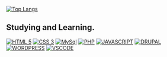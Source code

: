 [![Top Langs](https://github-readme-stats.vercel.app/api/top-langs/?username=elioigor&layout=compact&theme=tokyonight)](https://github.com/anuraghazra/github-readme-stats)
###
Studying and Learning.
- 
[![HTML 5](https://img.shields.io/badge/HTML5-E34F26?style=for-the-badge&logo=html5&logoColor=white)](https://www.w3.org/standards/webdesign/htmlcss.html)
[![CSS 3](https://img.shields.io/badge/CSS3-1572B6?style=for-the-badge&logo=css3&logoColor=white)](https://www.w3.org/standards/webdesign/htmlcss.html)
[![MySql](https://img.shields.io/badge/MySQL-00000F?style=for-the-badge&logo=mysql&logoColor=white)](https://www.mysql.com/)
[![PHP](https://img.shields.io/badge/PHP-blue?style=for-the-badge&logo=php&logoColor=white)](https://www.php.net/manual/pt_BR/tutorial.php)
[![JAVASCRIPT](https://img.shields.io/badge/JAVASCRIPT-red?style=for-the-badge&logo=javascript&logoColor=white)](https://www.javascript.com/)
[![DRUPAL](https://img.shields.io/badge/DRUPAL-informational?style=for-the-badge&logo=drupal&logoColor=white)](https://www.drupal.org/)
[![WORDPRESS](https://img.shields.io/badge/WORDPRESS-important?style=for-the-badge&logo=wordpress&logoColor=white)](https://wordpress.com/)
[![VSCODE](https://img.shields.io/badge/VSCODE-483D8B?style=for-the-badge&logo=visualstudiocode&logoColor=white)](https://code.visualstudio.com/)
